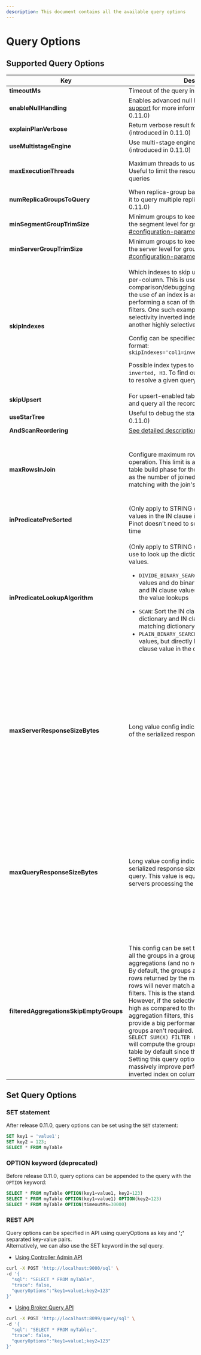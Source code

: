 ```yaml
---
description: This document contains all the available query options
---
```


# Query Options

## Supported Query Options

<table><thead><tr><th>Key</th><th width="249.33333333333331">Description</th><th>Default Behavior</th></tr></thead><tbody><tr><td><strong>timeoutMs</strong></td><td>Timeout of the query in milliseconds</td><td>Use table/broker level timeout</td></tr><tr><td><strong>enableNullHandling</strong></td><td>Enables advanced null handling. See <a href="../../developers/advanced/null-value-support.md">Null value support</a> for more information.(introduced in 0.11.0)</td><td><code>false</code> (disabled)</td></tr><tr><td><strong>explainPlanVerbose</strong></td><td>Return verbose result for <code>EXPLAIN</code> query (introduced in 0.11.0)</td><td><code>false</code> (not verbose)</td></tr><tr><td><strong>useMultistageEngine</strong></td><td>Use multi-stage engine to execute the query (introduced in 0.11.0)</td><td><code>false</code> (use single-stage engine)</td></tr><tr><td><strong>maxExecutionThreads</strong></td><td>Maximum threads to use to execute the query. Useful to limit the resource usage for expensive queries</td><td>Half of the CPU cores for non-group-by queries; all CPU cores for group-by queries</td></tr><tr><td><strong>numReplicaGroupsToQuery</strong></td><td>When replica-group based routing is enabled, use it to query multiple replica-groups (introduced in 0.11.0)</td><td><code>1</code> (only query servers within the same replica-group)</td></tr><tr><td><strong>minSegmentGroupTrimSize</strong></td><td>Minimum groups to keep when trimming groups at the segment level for group-by queries. See <a data-mention href="grouping-algorithm.md#configuration-parameters">#configuration-parameters</a></td><td>Server level config</td></tr><tr><td><strong>minServerGroupTrimSize</strong></td><td>Minimum groups to keep when trimming groups at the server level for group-by queries. See <a data-mention href="grouping-algorithm.md#configuration-parameters">#configuration-parameters</a></td><td>Server level config</td></tr><tr><td><strong>skipIndexes</strong></td><td><p>Which indexes to skip usage of (i.e. scan instead), per-column. This is useful for side-by-side comparison/debugging. There can be cases where the use of an index is actually more expensive than performing a scan of the docs which match other filters. One such example could be a low-selectivity inverted index used in conjunction with another highly selective filter.</p><p>Config can be specified using url parameter format: <code>skipIndexes='col1=inverted,range&#x26;col2=inverted'</code></p><p>Possible index types to skip are: <code>sorted, range, inverted, H3</code>. To find out which indexes are used to resolve a given query, use the <code>EXPLAIN</code> query.</p></td><td><code>null/empty</code> (use all available indexes)</td></tr><tr><td><strong>skipUpsert</strong></td><td>For upsert-enabled table, skip the effect of upsert and query all the records. See <a data-mention href="../../basics/data-import/upsert.md">upsert.md</a></td><td><code>false</code> (exclude the replaced records)</td></tr><tr><td><strong>useStarTree</strong></td><td>Useful to debug the star-tree index (introduced in 0.11.0)</td><td><code>true</code> (use star-tree if available)</td></tr><tr><td><strong>AndScanReordering</strong></td><td><a href="https://docs.pinot.apache.org/operators/tutorials/performance-optimization-configurations?q=andoperator">See detailed description</a></td><td>disabled</td></tr><tr><td><strong>maxRowsInJoin</strong></td><td>Configure maximum rows allowed in a join operation. This limit is applied to both the hash table build phase for the join's right input as well as the number of joined rows emitted after matching with the join's left input.</td><td><p>default value read from cluster config</p><pre><code>pinot.query.join.max.rows
</code></pre><p>if not set, the default will be</p><p><strong>2^20 (1024*1024)</strong></p></td></tr><tr><td><strong>inPredicatePreSorted</strong></td><td>(Only apply to STRING columns) Indicates that the values in the IN clause is already sorted, so that Pinot doesn't need to sort them again at query time</td><td><code>false</code> (values in IN predicate is not pre-sorted)</td></tr><tr><td><strong>inPredicateLookupAlgorithm</strong></td><td><p>(Only apply to STRING columns) The algorithm to use to look up the dictionary ids for the IN clause values.</p><ul><li><code>DIVIDE_BINARY_SEARCH</code>: Sort the IN clause values and do binary search on both dictionary and IN clause values at same time to reduce the value lookups</li></ul><ul><li><code>SCAN</code>: Sort the IN clause values and scan both dictionary and IN clause values to get the matching dictionary ids</li><li><code>PLAIN_BINARY_SEARCH</code>: Do not sort the IN clause values, but directly binary search each IN clause value in the dictionary</li></ul></td><td><code>DIVIDE_BINARY_SEARCH</code></td></tr><tr><td><strong>maxServerResponseSizeBytes</strong></td><td>Long value config indicating the maximum length of the serialized response per server for a query.</td><td><p>Overriding priortiy order:<br>1. QueryOption -> maxServerResponseSizeBytes</p><p>2. QueryOption -> maxQueryResponseSizeBytes</p><p>3. TableConfig -> maxServerResponseSizeBytes</p><p>4. TableConfig -> maxQueryResponseSizeBytes</p><p>5. BrokerConfig -> maxServerResponseSizeBytes</p><p>6. BrokerConfig -> maxServerResponseSizeBytes</p></td></tr><tr><td><strong>maxQueryResponseSizeBytes</strong></td><td>Long value config indicating the maximum serialized response size across all servers for a query. This value is equally divided across all servers processing the query.</td><td><p>Overriding priortiy order:<br>1. QueryOption -> maxServerResponseSizeBytes</p><p>2. QueryOption -> maxQueryResponseSizeBytes</p><p>3. TableConfig -> maxServerResponseSizeBytes</p><p>4. TableConfig -> maxQueryResponseSizeBytes</p><p>5. BrokerConfig -> maxServerResponseSizeBytes</p><p>6. BrokerConfig -> maxServerResponseSizeBytes</p></td></tr><tr><td><strong>filteredAggregationsSkipEmptyGroups</strong></td><td>This config can be set to <code>true</code> to avoid computing all the groups in a group by query with only filtered aggregations (and no non-filtered aggregations). By default, the groups are computed over all the rows returned by the main filter, even if certain rows will never match any of the aggregation filters. This is the standard SQL behavior. However, if the selectivity of the main filter is very high as compared to the selectivity of the aggregation filters, this query option can help provide a big performance boost if the empty groups aren't required. For instance, a query like <code>SELECT SUM(X) FILTER (WHERE Y = 1) FROM mytable</code> will compute the groups over all the rows in the table by default since there's no main query filter. Setting this query option to <code>true</code> in such cases can massively improve performance if there's an inverted index on column <code>Y</code> for instance.</td><td><code>false</code>  (i.e., all groups are computed by default as per standard SQL)</td></tr></tbody></table>

## Set Query Options

### SET statement

After release 0.11.0, query options can be set using the `SET` statement:

```sql
SET key1 = 'value1';
SET key2 = 123;
SELECT * FROM myTable
```

### OPTION keyword (deprecated)

Before release 0.11.0, query options can be appended to the query with the `OPTION` keyword:

```sql
SELECT * FROM myTable OPTION(key1=value1, key2=123)
SELECT * FROM myTable OPTION(key1=value1) OPTION(key2=123)
SELECT * FROM myTable OPTION(timeoutMs=30000)
```

### REST API

Query options can be specified in API using queryOptions as key and **';'** separated key-value pairs.\
Alternatively, we can also use the SET keyword in the sql query.

* [Using Controller Admin API](../api/pinot-rest-admin-interface.md)

```bash
curl -X POST 'http://localhost:9000/sql' \
-d '{
  "sql": "SELECT * FROM myTable",
  "trace": false,
  "queryOptions":"key1=value1;key2=123"
}'
```

* [Using Broker Query API](../api/querying-pinot-using-standard-sql/)

```bash
curl -X POST 'http://localhost:8099/query/sql' \
-d '{
  "sql": "SELECT * FROM myTable;",
  "trace": false,
  "queryOptions":"key1=value1;key2=123"
}'
```
